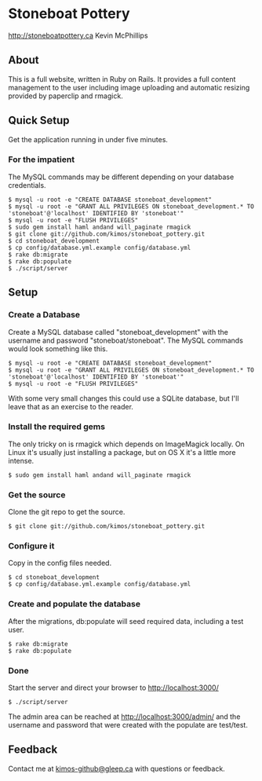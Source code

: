 # Stoneboat Pottery

http://stoneboatpottery.ca
Kevin McPhillips

## About

This is a full website, written in Ruby on Rails. It provides a full content management to the user including image uploading and automatic resizing provided by paperclip and rmagick. 


## Quick Setup

Get the application running in under five minutes.

### For the impatient

The MySQL commands may be different depending on your database credentials.

    $ mysql -u root -e "CREATE DATABASE stoneboat_development"
    $ mysql -u root -e "GRANT ALL PRIVILEGES ON stoneboat_development.* TO 'stoneboat'@'localhost' IDENTIFIED BY 'stoneboat'"
    $ mysql -u root -e "FLUSH PRIVILEGES"
    $ sudo gem install haml andand will_paginate rmagick
    $ git clone git://github.com/kimos/stoneboat_pottery.git
    $ cd stoneboat_development
    $ cp config/database.yml.example config/database.yml
    $ rake db:migrate
    $ rake db:populate
    $ ./script/server


## Setup

### Create a Database

Create a MySQL database called "stoneboat_development" with the username and password "stoneboat/stoneboat". The MySQL commands would look something like this.

    $ mysql -u root -e "CREATE DATABASE stoneboat_development"
    $ mysql -u root -e "GRANT ALL PRIVILEGES ON stoneboat_development.* TO 'stoneboat'@'localhost' IDENTIFIED BY 'stoneboat'"
    $ mysql -u root -e "FLUSH PRIVILEGES"

With some very small changes this could use a SQLite database, but I'll leave that as an exercise to the reader.


### Install the required gems

The only tricky on is rmagick which depends on ImageMagick locally. On Linux it's usually just installing a package, but on OS X it's a little more intense. 

    $ sudo gem install haml andand will_paginate rmagick


### Get the source

Clone the git repo to get the source.

    $ git clone git://github.com/kimos/stoneboat_pottery.git


### Configure it

Copy in the config files needed.

    $ cd stoneboat_development
    $ cp config/database.yml.example config/database.yml


### Create and populate the database

After the migrations, db:populate will seed required data, including a test user.

    $ rake db:migrate
    $ rake db:populate


### Done

Start the server and direct your browser to [http://localhost:3000/](http://localhost:3000/)

    $ ./script/server

The admin area can be reached at [http://localhost:3000/admin/](http://localhost:3000/admin/) and the username and password that were created with the populate are test/test.


## Feedback

Contact me at [kimos-github@gleep.ca](mailto:kimos-github@gleep.ca) with questions or feedback.

